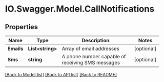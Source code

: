 # IO.Swagger.Model.CallNotifications
## Properties

Name | Type | Description | Notes
------------ | ------------- | ------------- | -------------
**Emails** | **List&lt;string&gt;** | Array of email addresses | [optional] 
**Sms** | **string** | A phone number capable of receiving SMS messages | [optional] 

[[Back to Model list]](../README.md#documentation-for-models) [[Back to API list]](../README.md#documentation-for-api-endpoints) [[Back to README]](../README.md)

